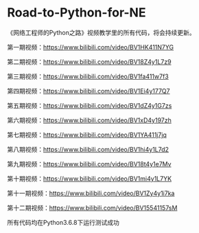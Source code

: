 # Road-to-Python-for-NE
《网络工程师的Python之路》视频教学里的所有代码，将会持续更新。

第一期视频：https://www.bilibili.com/video/BV1HK411N7YG 

第二期视频：https://www.bilibili.com/video/BV18Z4y1L7z9

第三期视频：https://www.bilibili.com/video/BV1fa411w7f3

第四期视频：https://www.bilibili.com/video/BV1Ei4y177Q7

第五期视频：https://www.bilibili.com/video/BV1dZ4y1G7zs

第六期视频：https://www.bilibili.com/video/BV1xD4y197zh

第七期视频：https://www.bilibili.com/video/BV1YA411j7jq

第八期视频：https://www.bilibili.com/video/BV1hi4y1L7d2

第九期视频：https://www.bilibili.com/video/BV18t4y1e7Mv

第十期视频：https://www.bilibili.com/video/BV1mi4y1L7YK

第十一期视频：https://www.bilibili.com/video/BV1Zy4y1i7ka

第十二期视频：https://www.bilibili.com/video/BV15541157sM

所有代码均在Python3.6.8下运行测试成功
